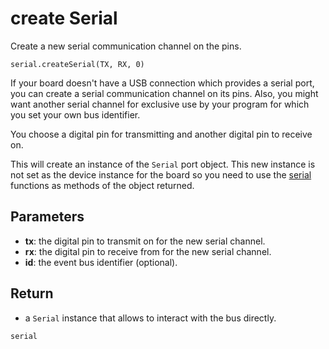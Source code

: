 # create Serial

Create a new serial communication channel on the pins.

```sig
serial.createSerial(TX, RX, 0)
```

If your board doesn't have a USB connection which provides a serial port, you can create a serial communication channel on its pins. Also, you might want another serial channel for exclusive use by your program for which you set your own bus identifier.

You choose a digital pin for transmitting and another digital pin to receive on.

This will create an instance of the ``Serial`` port object. This new instance is not set as the device instance for the board so you need to use the [serial](/reference/serial) functions as methods of the object returned.

## Parameters

* **tx**: the digital pin to transmit on for the new serial channel.
* **rx**: the digital pin to receive from for the new serial channel.
* **id**: the event bus identifier (optional).

## Return

* a ``Serial`` instance that allows to interact with the bus directly.

```package
serial
```